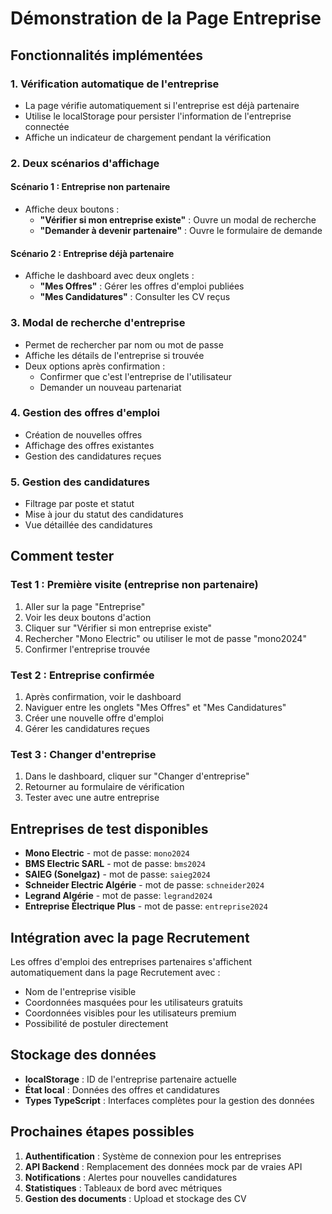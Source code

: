 # Démonstration de la Page Entreprise

## Fonctionnalités implémentées

### 1. Vérification automatique de l'entreprise
- La page vérifie automatiquement si l'entreprise est déjà partenaire
- Utilise le localStorage pour persister l'information de l'entreprise connectée
- Affiche un indicateur de chargement pendant la vérification

### 2. Deux scénarios d'affichage

#### Scénario 1 : Entreprise non partenaire
- Affiche deux boutons :
  - **"Vérifier si mon entreprise existe"** : Ouvre un modal de recherche
  - **"Demander à devenir partenaire"** : Ouvre le formulaire de demande

#### Scénario 2 : Entreprise déjà partenaire
- Affiche le dashboard avec deux onglets :
  - **"Mes Offres"** : Gérer les offres d'emploi publiées
  - **"Mes Candidatures"** : Consulter les CV reçus

### 3. Modal de recherche d'entreprise
- Permet de rechercher par nom ou mot de passe
- Affiche les détails de l'entreprise si trouvée
- Deux options après confirmation :
  - Confirmer que c'est l'entreprise de l'utilisateur
  - Demander un nouveau partenariat

### 4. Gestion des offres d'emploi
- Création de nouvelles offres
- Affichage des offres existantes
- Gestion des candidatures reçues

### 5. Gestion des candidatures
- Filtrage par poste et statut
- Mise à jour du statut des candidatures
- Vue détaillée des candidatures

## Comment tester

### Test 1 : Première visite (entreprise non partenaire)
1. Aller sur la page "Entreprise"
2. Voir les deux boutons d'action
3. Cliquer sur "Vérifier si mon entreprise existe"
4. Rechercher "Mono Electric" ou utiliser le mot de passe "mono2024"
5. Confirmer l'entreprise trouvée

### Test 2 : Entreprise confirmée
1. Après confirmation, voir le dashboard
2. Naviguer entre les onglets "Mes Offres" et "Mes Candidatures"
3. Créer une nouvelle offre d'emploi
4. Gérer les candidatures reçues

### Test 3 : Changer d'entreprise
1. Dans le dashboard, cliquer sur "Changer d'entreprise"
2. Retourner au formulaire de vérification
3. Tester avec une autre entreprise

## Entreprises de test disponibles

- **Mono Electric** - mot de passe: `mono2024`
- **BMS Electric SARL** - mot de passe: `bms2024`
- **SAIEG (Sonelgaz)** - mot de passe: `saieg2024`
- **Schneider Electric Algérie** - mot de passe: `schneider2024`
- **Legrand Algérie** - mot de passe: `legrand2024`
- **Entreprise Électrique Plus** - mot de passe: `entreprise2024`

## Intégration avec la page Recrutement

Les offres d'emploi des entreprises partenaires s'affichent automatiquement dans la page Recrutement avec :
- Nom de l'entreprise visible
- Coordonnées masquées pour les utilisateurs gratuits
- Coordonnées visibles pour les utilisateurs premium
- Possibilité de postuler directement

## Stockage des données

- **localStorage** : ID de l'entreprise partenaire actuelle
- **État local** : Données des offres et candidatures
- **Types TypeScript** : Interfaces complètes pour la gestion des données

## Prochaines étapes possibles

1. **Authentification** : Système de connexion pour les entreprises
2. **API Backend** : Remplacement des données mock par de vraies API
3. **Notifications** : Alertes pour nouvelles candidatures
4. **Statistiques** : Tableaux de bord avec métriques
5. **Gestion des documents** : Upload et stockage des CV
